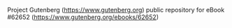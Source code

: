 Project Gutenberg (https://www.gutenberg.org) public repository for eBook #62652 (https://www.gutenberg.org/ebooks/62652)
